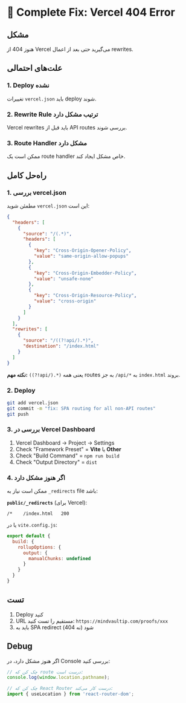 # 🔧 Complete Fix: Vercel 404 Error

## مشکل

هنوز 404 از Vercel می‌گیرید حتی بعد از اعمال rewrites.

## علت‌های احتمالی

### 1. Deploy نشده
تغییرات `vercel.json` باید deploy شوند.

### 2. Rewrite Rule ترتیب مشکل دارد
Vercel rewrites باید قبل از API routes بررسی شوند.

### 3. Route Handler مشکل دارد
ممکن است یک route handler خاص مشکل ایجاد کند.

## راه‌حل کامل

### 1. بررسی vercel.json

مطمئن شوید `vercel.json` این است:

```json
{
  "headers": [
    {
      "source": "/(.*)",
      "headers": [
        {
          "key": "Cross-Origin-Opener-Policy",
          "value": "same-origin-allow-popups"
        },
        {
          "key": "Cross-Origin-Embedder-Policy",
          "value": "unsafe-none"
        },
        {
          "key": "Cross-Origin-Resource-Policy",
          "value": "cross-origin"
        }
      ]
    }
  ],
  "rewrites": [
    {
      "source": "/((?!api/).*)",
      "destination": "/index.html"
    }
  ]
}
```

**نکته مهم:** `((?!api/).*)` یعنی همه routes به جز `/api/*` به `index.html` بروند.

### 2. Deploy

```bash
git add vercel.json
git commit -m "fix: SPA routing for all non-API routes"
git push
```

### 3. بررسی در Vercel Dashboard

1. Vercel Dashboard → Project → Settings
2. Check "Framework Preset" = **Vite** یا **Other**
3. Check "Build Command" = `npm run build`
4. Check "Output Directory" = `dist`

### 4. اگر هنوز مشکل دارد

ممکن است نیاز به `_redirects` file باشد:

**`public/_redirects`** (برای Vercel):
```
/*    /index.html   200
```

یا در `vite.config.js`:

```js
export default {
  build: {
    rollupOptions: {
      output: {
        manualChunks: undefined
      }
    }
  }
}
```

## تست

1. Deploy کنید
2. URL مستقیم را تست کنید: `https://mindvaultip.com/proofs/xxx`
3. باید به SPA redirect شود (نه 404)

## Debug

اگر هنوز مشکل دارد، در Console بررسی کنید:

```javascript
// چک کن که route درست است:
console.log(window.location.pathname);

// چک کن که React Router درست کار می‌کند:
import { useLocation } from 'react-router-dom';
```

